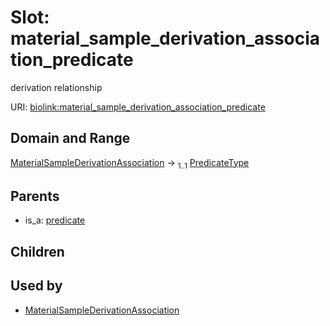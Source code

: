 
# Slot: material_sample_derivation_association_predicate


derivation relationship

URI: [biolink:material_sample_derivation_association_predicate](https://w3id.org/biolink/vocab/material_sample_derivation_association_predicate)


## Domain and Range

[MaterialSampleDerivationAssociation](MaterialSampleDerivationAssociation.md) &#8594;  <sub>1..1</sub> [PredicateType](types/PredicateType.md)

## Parents

 *  is_a: [predicate](predicate.md)

## Children


## Used by

 * [MaterialSampleDerivationAssociation](MaterialSampleDerivationAssociation.md)
